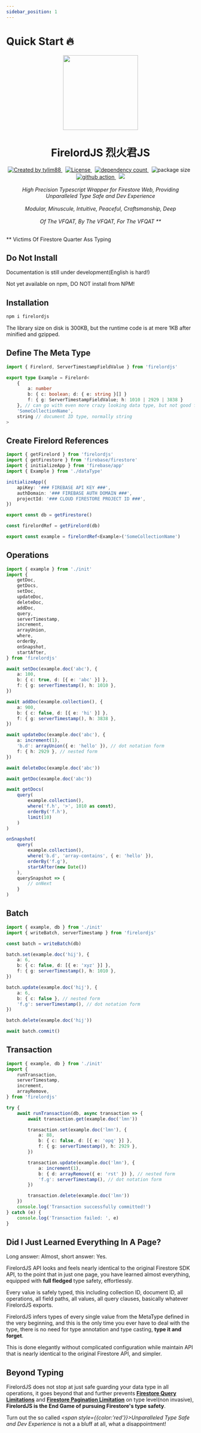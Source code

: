 ```yaml
---
sidebar_position: 1
---
```


# Quick Start 🔥

<div align="center">
		<img src="https://raw.githubusercontent.com/tylim88/Firelord/main/img/ozai.png" width="200px"/>
		<h1>FirelordJS 烈火君JS</h1>
</div>

<div align="center">
		<a href="https://www.npmjs.com/package/firelordjs" rel="nofollow">
			<img src="https://img.shields.io/npm/v/firelordjs" alt="Created by tylim88"/>
		</a>
		&nbsp;
		<a href="https://github.com/tylim88/firelordjs/blob/main/LICENSE" rel="nofollow">
			<img src="https://img.shields.io/github/license/tylim88/firelordjs" alt="License"/>
		</a>
		&nbsp;
		<a href="https://www.npmjs.com/package/firelordjs?activeTab=dependencies" rel="nofollow">
			<img src="https://img.shields.io/badge/dynamic/json?url=https://api.npmutil.com/package/firelordjs&label=dependencies&query=$.dependencies.count" alt="dependency count"/>
		</a>
		&nbsp;
		<img src="https://img.shields.io/badge/minified%2Bgzipped-1KB-brightgreen" alt="package size"/>
		&nbsp;
		<a href="https://github.com/tylim88/Firelordjs/actions" rel="nofollow">
			<img src="https://github.com/tylim88/Firelordjs/actions/workflows/github-actions.yml/badge.svg" alt="github action"/>
		</a>
		&nbsp;
		<a href="https://codecov.io/gh/tylim88/Firelordjs">
			<img src="https://codecov.io/gh/tylim88/Firelordjs/branch/main/graph/badge.svg?token=8DYIREMOGN"/>
		</a>
</div>
<br/>
<div align="center">
		<i>High Precision Typescript Wrapper for Firestore Web, Providing Unparalleled Type Safe and Dev Experience</i>
</div>
<br/>
<div align="center">
		<i>Modular, Minuscule, Intuitive, Peaceful, Craftsmanship, Deep</i>
</div>
<br/>
<div align="center">
		<i>Of The VFQAT, By The VFQAT, For The VFQAT **</i>
</div>
<br/>

\*\* Victims Of Firestore Quarter Ass Typing

## Do Not Install

Documentation is still under development(English is hard!)

Not yet available on npm, DO NOT install from NPM!

## Installation

```bash title='require typescript 4.5+ and of course firebase'
npm i firelordjs
```

The library size on disk is 300KB, but the runtime code is at mere 1KB after minified and gzipped.

## Define The Meta Type

```ts title='dataType.ts'
import { Firelord, ServerTimestampFieldValue } from 'firelordjs'

export type Example = Firelord<
	{
		a: number
		b: { c: boolean; d: { e: string }[] }
		f: { g: ServerTimestampFieldValue; h: 1010 | 2929 | 3838 }
	}, // can go with even more crazy looking data type, but not good for a quick tutorial
	'SomeCollectionName',
	string // document ID type, normally string
>
```

## Create Firelord References

```ts title='init.ts'
import { getFirelord } from 'firelordjs'
import { getFirestore } from 'firebase/firestore'
import { initializeApp } from 'firebase/app'
import { Example } from './dataType'

initializeApp({
	apiKey: '### FIREBASE API KEY ###',
	authDomain: '### FIREBASE AUTH DOMAIN ###',
	projectId: '### CLOUD FIRESTORE PROJECT ID ###',
})

export const db = getFirestore()

const firelordRef = getFirelord(db)

export const example = firelordRef<Example>('SomeCollectionName')
```

## Operations

```ts title='operations.ts'
import { example } from './init'
import {
	getDoc,
	getDocs,
	setDoc,
	updateDoc,
	deleteDoc,
	addDoc,
	query,
	serverTimestamp,
	increment,
	arrayUnion,
	where,
	orderBy,
	onSnapshot,
	startAfter,
} from 'firelordjs'

await setDoc(example.doc('abc'), {
	a: 100,
	b: { c: true, d: [{ e: 'abc' }] },
	f: { g: serverTimestamp(), h: 1010 },
})

await addDoc(example.collection(), {
	a: 900,
	b: { c: false, d: [{ e: 'hi' }] },
	f: { g: serverTimestamp(), h: 3838 },
})

await updateDoc(example.doc('abc'), {
	a: increment(1),
	'b.d': arrayUnion({ e: 'hello' }), // dot notation form
	f: { h: 2929 }, // nested form
})

await deleteDoc(example.doc('abc'))

await getDoc(example.doc('abc'))

await getDocs(
	query(
		example.collection(),
		where('f.h', '>', 1010 as const),
		orderBy('f.h'),
		limit(10)
	)
)

onSnapshot(
	query(
		example.collection(),
		where('b.d', 'array-contains', { e: 'hello' }),
		orderBy('f.g'),
		startAfter(new Date())
	),
	querySnapshot => {
		// onNext
	}
)
```

## Batch

```ts title='batch.ts'
import { example, db } from './init'
import { writeBatch, serverTimestamp } from 'firelordjs'

const batch = writeBatch(db)

batch.set(example.doc('hij'), {
	a: 6,
	b: { c: false, d: [{ e: 'xyz' }] },
	f: { g: serverTimestamp(), h: 1010 },
})

batch.update(example.doc('hij'), {
	a: 6,
	b: { c: false }, // nested form
	'f.g': serverTimestamp(), // dot notation form
})

batch.delete(example.doc('hij'))

await batch.commit()
```

## Transaction

```ts title='transaction.ts'
import { example, db } from './init'
import {
	runTransaction,
	serverTimestamp,
	increment,
	arrayRemove,
} from 'firelordjs'

try {
	await runTransaction(db, async transaction => {
		await transaction.get(example.doc('lmn'))

		transaction.set(example.doc('lmn'), {
			a: 88,
			b: { c: false, d: [{ e: 'opq' }] },
			f: { g: serverTimestamp(), h: 2929 },
		})

		transaction.update(example.doc('lmn'), {
			a: increment(1),
			b: { d: arrayRemove({ e: 'rst' }) }, // nested form
			'f.g': serverTimestamp(), // dot notation form
		})

		transaction.delete(example.doc('lmn'))
	})
	console.log('Transaction successfully committed!')
} catch (e) {
	console.log('Transaction failed: ', e)
}
```

## Did I Just Learned Everything In A Page?

Long answer: Almost, short answer: Yes.

FirelordJS API looks and feels nearly identical to the original Firestore SDK API, to the point that in just one page, you have learned almost everything, equipped with **full fledged** type safety, effortlessly.

Every value is safely typed, this including collection ID, document ID, all operations, all field paths, all values, all query clauses, basically whatever FirelordJS exports.

FirelordJS infers types of every single value from the MetaType defined in the very beginning, and this is the only time you ever have to deal with the type, there is no need for type annotation and type casting, **type it and forget**.

This is done elegantly without complicated configuration while maintain API that is nearly identical to the original Firestore API, and simpler.

## Beyond Typing

FirelordJS does not stop at just safe guarding your data type in all operations, it goes beyond that and further prevents **[Firestore Query Limitations](https://firebase.google.com/docs/firestore/query-data/queries#query_limitations)** and **[Firestore Pagination Limitation](https://firebase.google.com/docs/firestore/query-data/order-limit-data?hl=en&authuser=0#limitations)** on type level(non invasive), **FirelordJS is the End Game of pursuing Firestore's type safety**.

Turn out the so called _<span style={{color:'red'}}>Unparalleled Type Safe and Dev Experience</span>_ is not a a bluff at all, what a disappointment!
